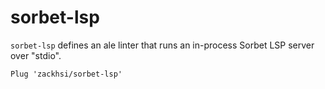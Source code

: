 sorbet-lsp
==========

`sorbet-lsp` defines an ale linter that runs an in-process Sorbet LSP server
over "stdio".

```vim
Plug 'zackhsi/sorbet-lsp'
```
